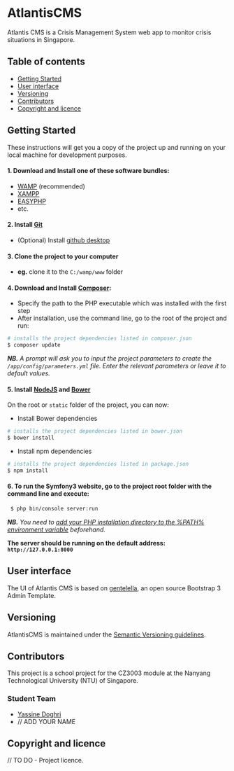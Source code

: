 # AtlantisCMS

Atlantis CMS is a Crisis Management System web app to monitor crisis situations in Singapore.

## Table of contents

* [Getting Started](#getting-started)
* [User interface](#user-interface)
* [Versioning](#versioning)
* [Contributors](#contributors)
* [Copyright and licence](#copyright-and-licence)

## Getting Started

These instructions will get you a copy of the project up and running on your local machine for development purposes.

#### 1. Download and Install one of these software bundles:

 - [WAMP](http://www.wampserver.com/) (recommended)
 - [XAMPP](https://www.apachefriends.org/fr/index.html)
 - [EASYPHP](http://www.easyphp.org/)
 - etc.

#### 2. Install [Git](https://git-scm.com/downloads)

- (Optional) Install [github desktop](https://desktop.github.com/)

#### 3. Clone the project to your computer

- **eg.** clone it to the `C:/wamp/www` folder

#### 4. Download and Install [Composer](https://getcomposer.org/download/):

 - Specify the path to the PHP executable which was installed with the first step
 - After installation, use the command line, go to the root of the project and run:

```sh
# installs the project dependencies listed in composer.json
$ composer update
```

_**NB.** A prompt will ask you to input the project parameters to create the `/app/config/parameters.yml` file.
Enter the relevant parameters or leave it to default values._  

#### 5. Install [NodeJS](https://nodejs.org/en/) and [Bower](https://bower.io/#install-bower)

On the root or `static` folder of the project, you can now:

- Install Bower dependencies

```sh
# installs the project dependencies listed in bower.json
$ bower install
```

- Install npm dependencies

```sh
# installs the project dependencies listed in package.json
$ npm install
```

#### 6. To run the Symfony3 website, go to the project root folder with the command line and execute:
 
```sh
 $ php bin/console server:run
```

_**NB.** You need to [add your PHP installation directory to the %PATH% environment variable](http://stackoverflow.com/a/7307581) beforehand._

**The server should be running on the default address: `http://127.0.0.1:8000`**

## User interface

The UI of Atlantis CMS is based on [gentelella](https://github.com/puikinsh/gentelella), an open source Bootstrap 3 Admin Template.

## Versioning

AtlantisCMS is maintained under the [Semantic Versioning guidelines](http://semver.org/).

## Contributors

This project is a school project for the CZ3003 module at the Nanyang Technological University (NTU) of Singapore.

### Student Team

- [Yassine Doghri](https://github.com/yassinedoghri)
- // ADD YOUR NAME

## Copyright and licence

// TO DO - Project licence.
